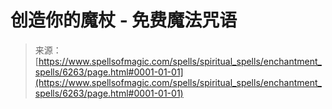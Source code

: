 <!--yml

category: 未分类

date: 2024-06-12 18:40:49

-->

# 创造你的魔杖 - 免费魔法咒语

> 来源：[https://www.spellsofmagic.com/spells/spiritual_spells/enchantment_spells/6263/page.html#0001-01-01](https://www.spellsofmagic.com/spells/spiritual_spells/enchantment_spells/6263/page.html#0001-01-01)
